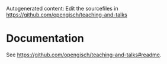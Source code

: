 Autogenerated content: Edit the sourcefiles in https://github.com/opengisch/teaching-and-talks

# Documentation
See https://github.com/opengisch/teaching-and-talks#readme.